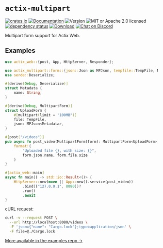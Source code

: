 # `actix-multipart`

<!-- prettier-ignore-start -->

[![crates.io](https://img.shields.io/crates/v/actix-multipart?label=latest)](https://crates.io/crates/actix-multipart)
[![Documentation](https://docs.rs/actix-multipart/badge.svg?version=0.7.2)](https://docs.rs/actix-multipart/0.7.2)
![Version](https://img.shields.io/badge/rustc-1.72+-ab6000.svg)
![MIT or Apache 2.0 licensed](https://img.shields.io/crates/l/actix-multipart.svg)
<br />
[![dependency status](https://deps.rs/crate/actix-multipart/0.7.2/status.svg)](https://deps.rs/crate/actix-multipart/0.7.2)
[![Download](https://img.shields.io/crates/d/actix-multipart.svg)](https://crates.io/crates/actix-multipart)
[![Chat on Discord](https://img.shields.io/discord/771444961383153695?label=chat&logo=discord)](https://discord.gg/NWpN5mmg3x)

<!-- prettier-ignore-end -->

<!-- cargo-rdme start -->

Multipart form support for Actix Web.

## Examples

```rust
use actix_web::{post, App, HttpServer, Responder};

use actix_multipart::form::{json::Json as MPJson, tempfile::TempFile, MultipartForm};
use serde::Deserialize;

#[derive(Debug, Deserialize)]
struct Metadata {
    name: String,
}

#[derive(Debug, MultipartForm)]
struct UploadForm {
    #[multipart(limit = "100MB")]
    file: TempFile,
    json: MPJson<Metadata>,
}

#[post("/videos")]
pub async fn post_video(MultipartForm(form): MultipartForm<UploadForm>) -> impl Responder {
    format!(
        "Uploaded file {}, with size: {}",
        form.json.name, form.file.size
    )
}

#[actix_web::main]
async fn main() -> std::io::Result<()> {
    HttpServer::new(move || App::new().service(post_video))
        .bind(("127.0.0.1", 8080))?
        .run()
        .await
}
```

cURL request:

```sh
curl -v --request POST \
  --url http://localhost:8080/videos \
  -F 'json={"name": "Cargo.lock"};type=application/json' \
  -F file=@./Cargo.lock
```

<!-- cargo-rdme end -->

[More available in the examples repo &rarr;](https://github.com/actix/examples/tree/master/forms/multipart)
